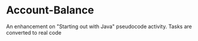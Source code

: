 # Account-Balance
An enhancement on "Starting out with Java" pseudocode activity. Tasks are converted to real code
